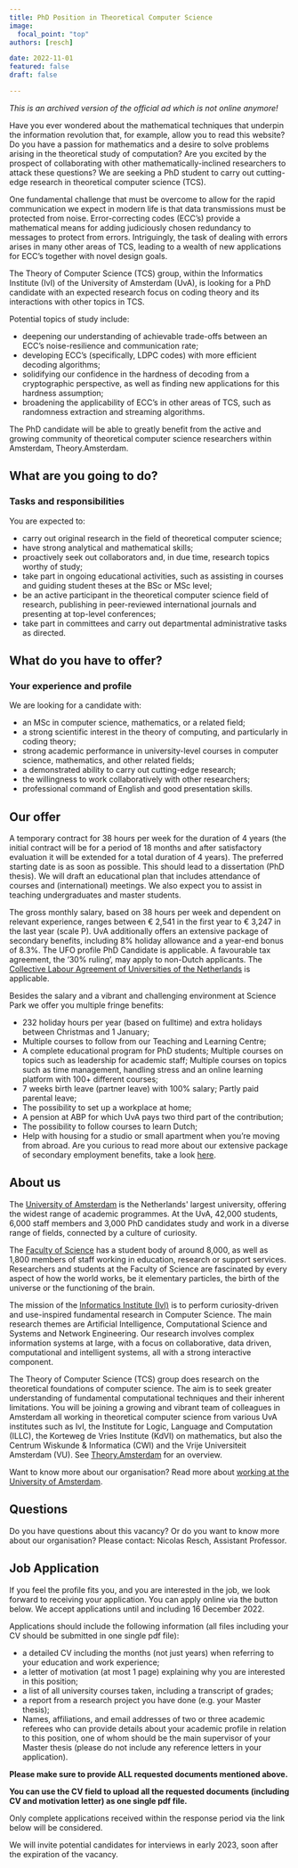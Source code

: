 ```yaml
---
title: PhD Position in Theoretical Computer Science
image:
  focal_point: "top"
authors: [resch]

date: 2022-11-01
featured: false
draft: false

---
```


*This is an archived version of the official ad which is not online anymore!*

Have you ever wondered about the mathematical techniques that underpin the information revolution that, for example, allow you to read this website? Do you have a passion for mathematics and a desire to solve problems arising in the theoretical study of computation? Are you excited by the prospect of collaborating with other mathematically-inclined researchers to attack these questions? We are seeking a PhD student to carry out cutting-edge research in theoretical computer science (TCS).

 <!--more-->

One fundamental challenge that must be overcome to allow for the rapid communication we expect in modern life is that data transmissions must be protected from noise. Error-correcting codes (ECC’s) provide a mathematical means for adding judiciously chosen redundancy to messages to protect from errors. Intriguingly, the task of dealing with errors arises in many other areas of TCS, leading to a wealth of new applications for ECC’s together with novel design goals.

 
The Theory of Computer Science (TCS) group, within the Informatics Institute (IvI) of the University of Amsterdam (UvA), is looking for a PhD candidate with an expected research focus on coding theory and its interactions with other topics in TCS.

 

Potential topics of study include:
* deepening our understanding of achievable trade-offs between an ECC’s noise-resilience and communication rate;
* developing ECC’s (specifically, LDPC codes) with more efficient decoding algorithms;
* solidifying our confidence in the hardness of decoding from a cryptographic perspective, as well as finding new applications for this hardness assumption;
* broadening the applicability of ECC’s in other areas of TCS, such as randomness extraction and streaming algorithms.
 

The PhD candidate will be able to greatly benefit from the active and growing community of theoretical computer science researchers within Amsterdam, Theory.Amsterdam.

 

## What are you going to do?
### Tasks and responsibilities
You are expected to:
* carry out original research in the field of theoretical computer science;
* have strong analytical and mathematical skills;
* proactively seek out collaborators and, in due time, research topics worthy of study;
* take part in ongoing educational activities, such as assisting in courses and guiding student theses at the BSc or MSc level;
* be an active participant in the theoretical computer science field of research, publishing in peer-reviewed international journals and presenting at top-level conferences;
* take part in committees and carry out departmental administrative tasks as directed.
 

## What do you have to offer?
### Your experience and profile
We are looking for a candidate with:
* an MSc in computer science, mathematics, or a related field;
* a strong scientific interest in the theory of computing, and particularly in coding theory;
* strong academic performance in university-level courses in computer science, mathematics, and other related fields;
* a demonstrated ability to carry out cutting-edge research;
* the willingness to work collaboratively with other researchers;
* professional command of English and good presentation skills.

## Our offer


A temporary contract for 38 hours per week for the duration of 4 years (the initial contract will be for a period of 18 months and after satisfactory evaluation it will be extended for a total duration of 4 years). The preferred starting date is as soon as possible. This should lead to a dissertation (PhD thesis). We will draft an educational plan that includes attendance of courses and (international) meetings. We also expect you to assist in teaching undergraduates and master students.

 

The gross monthly salary, based on 38 hours per week and dependent on relevant experience, ranges between € 2,541 in the first year to € 3,247 in the last year (scale P). UvA additionally offers an extensive package of secondary benefits, including 8% holiday allowance and a year-end bonus of 8.3%. The UFO profile PhD Candidate is applicable. A favourable tax agreement, the ‘30% ruling’, may apply to non-Dutch applicants. The [Collective Labour Agreement of Universities of the Netherlands](https://www.universiteitenvannederland.nl/en_GB/cao-universiteiten.html) is applicable.

 

Besides the salary and a vibrant and challenging environment at Science Park we offer you multiple fringe benefits:
* 232 holiday hours per year (based on fulltime) and extra holidays between Christmas and 1 January;
* Multiple courses to follow from our Teaching and Learning Centre;
* A complete educational program for PhD students; Multiple courses on topics such as leadership for academic staff;
Multiple courses on topics such as time management, handling stress and an online learning platform with 100+ different courses;
* 7 weeks birth leave (partner leave) with 100% salary;
Partly paid parental leave;
* The possibility to set up a workplace at home;
* A pension at ABP for which UvA pays two third part of the contribution;
* The possibility to follow courses to learn Dutch;
* Help with housing for a studio or small apartment when you’re moving from abroad.
Are you curious to read more about our extensive package of secondary employment benefits, take a look [here](https://www.uva.nl/en/faculty/faculty-of-science/working-at-the-faculty/working-at-the-faculty-of-science.html).

 

## About us

 

The [University of Amsterdam](https://www.uva.nl/en/about-the-uva/about-the-university/about-the-university.html) is the Netherlands' largest university, offering the widest range of academic programmes. At the UvA, 42,000 students, 6,000 staff members and 3,000 PhD candidates study and work in a diverse range of fields, connected by a culture of curiosity.

 

The [Faculty of Science](https://www.uva.nl/en/faculty/faculty-of-science/faculty-of-science.html) has a student body of around 8,000, as well as 1,800 members of staff working in education, research or support services. Researchers and students at the Faculty of Science are fascinated by every aspect of how the world works, be it elementary particles, the birth of the universe or the functioning of the brain.

 

The mission of the [Informatics Institute (IvI)](https://ivi.uva.nl/) is to perform curiosity-driven and use-inspired fundamental research in Computer Science. The main research themes are Artificial Intelligence, Computational Science and Systems and Network Engineering. Our research involves complex information systems at large, with a focus on collaborative, data driven, computational and intelligent systems, all with a strong interactive component.

 

The Theory of Computer Science (TCS) group does research on the theoretical foundations of computer science. The aim is to seek greater understanding of fundamental computational techniques and their inherent limitations. You will be joining a growing and vibrant team of colleagues in Amsterdam all working in theoretical computer science from various UvA institutes such as IvI, the Institute for Logic, Language and Computation (ILLC), the Korteweg de Vries Institute (KdVI) on mathematics, but also the Centrum Wiskunde & Informatica (CWI) and the Vrije Universiteit Amsterdam (VU). See [Theory.Amsterdam](https://theory.amsterdam) for an overview.


 

Want to know more about our organisation? Read more about [working at the University of Amsterdam](https://www.uva.nl/en/about-the-uva/working-at-the-uva/working-at-the-uva.html).

 

## Questions


Do you have questions about this vacancy? Or do you want to know more about our organisation? Please contact:
Nicolas Resch, Assistant Professor.
 

## Job Application

If you feel the profile fits you, and you are interested in the job, we look forward to receiving your application. You can apply online via the button below. We accept applications until and including 16 December 2022.



Applications should include the following information (all files including your CV should be submitted in one single pdf file):
* a detailed CV including the months (not just years) when referring to your education and work experience;
* a letter of motivation (at most 1 page) explaining why you are interested in this position;
* a list of all university courses taken, including a transcript of grades;
* a report from a research project you have done (e.g. your Master thesis);
* Names, affiliations, and email addresses of two or three academic referees who can provide details about your academic profile in relation to this position, one of whom should be the main supervisor of your Master thesis (please do not include any reference letters in your application).
 

**Please make sure to provide ALL requested documents mentioned above.**

**You can use the CV field to upload all the requested documents (including CV and motivation letter) as one single pdf file.**


Only complete applications received within the response period via the link below will be considered.

 

We will invite potential candidates for interviews in early 2023, soon after the expiration of the vacancy.